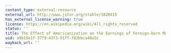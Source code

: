 ```yaml
---
content_type: external-resource
external_url: http://www.jstor.org/stable/1828415
has_external_license_warning: true
license: https://en.wikipedia.org/wiki/All_rights_reserved
status: ''
title: The Effect of Americanization on the Earnings of Foreign-born Men
uid: a9b15e1f-37f9-43f3-91ff-f83bbca40a5c
wayback_url: ''
---
```

